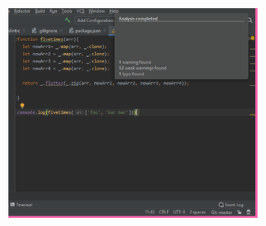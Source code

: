 <div class="ui medium rounded images">
  <img class="ui image" img align="left" src="../images/ESLint.png">
</div>
